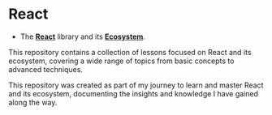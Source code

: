 # React

- The [**React**](./mds/react/README.md) library and its [**Ecosystem**](./mds/libraries/react-ecosystem.md).

This repository contains a collection of lessons focused on React and its ecosystem, covering a wide range of topics from basic concepts to advanced techniques.

This repository was created as part of my journey to learn and master React and its ecosystem, documenting the insights and knowledge I have gained along the way.
